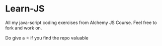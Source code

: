 # Learn-JS
All my java-script coding exercises from Alchemy JS Course. Feel free to fork and work on. 

Do give a ⭐ if you find the repo valuable
